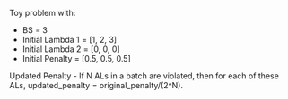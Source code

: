 Toy problem with:
- BS = 3
- Initial Lambda 1 = [1, 2, 3]
- Initial Lambda 2 = [0, 0, 0]
- Initial Penalty = [0.5, 0.5, 0.5]

Updated Penalty - If N ALs in a batch are violated, then for each of these ALs, updated_penalty = original_penalty/(2^N).
